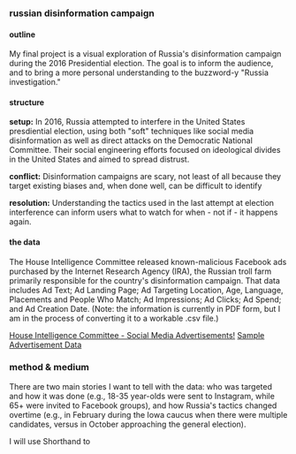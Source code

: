### russian disinformation campaign

#### outline
My final project is a visual exploration of Russia's disinformation campaign during the 2016 Presidential election. The goal is to inform the audience, and to bring a more personal understanding to the buzzword-y "Russia investigation."

#### structure
**setup:** In 2016, Russia attempted to interfere in the United States presdiential election, using both "soft" techniques like social media disinformation as well as direct attacks on the Democratic National Committee. Their social engineering efforts focused on ideological divides in the United States and aimed to spread distrust.

**conflict:** Disinformation campaigns are scary, not least of all because they target existing biases and, when done well, can be difficult to identify 

**resolution:** Understanding the tactics used in the last attempt at election interference can inform users what to watch for when - not if - it happens again.

#### the data
The House Intelligence Committee released known-malicious Facebook ads purchased by the Internet Research Agency (IRA), the Russian troll farm primarily responsible for the country's disinformation campaign. That data includes Ad Text; Ad Landing Page; Ad Targeting Location, Age, Language, Placements and People Who Match; Ad Impressions; Ad Clicks; Ad Spend; and Ad Creation Date. (Note: the information is currently in PDF form, but I am in the process of converting it to a workable .csv file.) 

[House Intelligence Committee - Social Media Advertisements!](https://intelligence.house.gov/social-media-content/social-media-advertisements.htm)
[Sample Advertisement Data](/portfolio/P(1)0000015.pdf)
      

### method & medium
There are two main stories I want to tell with the data: who was targeted and how it was done (e.g., 18-35 year-olds were sent to Instagram, while 65+ were invited to Facebook groups), and how Russia's tactics changed overtime (e.g., in February during the Iowa caucus when there were multiple candidates, versus in October approaching the general election).

I will use Shorthand to 
